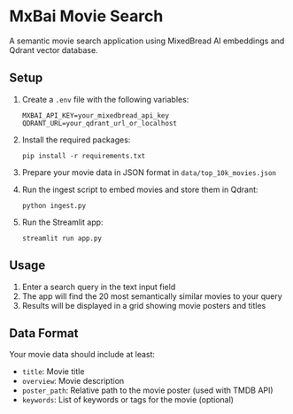 # MxBai Movie Search

A semantic movie search application using MixedBread AI embeddings and Qdrant vector database.

## Setup

1. Create a `.env` file with the following variables:

   ```
   MXBAI_API_KEY=your_mixedbread_api_key
   QDRANT_URL=your_qdrant_url_or_localhost
   ```

2. Install the required packages:

   ```
   pip install -r requirements.txt
   ```

3. Prepare your movie data in JSON format in `data/top_10k_movies.json`

4. Run the ingest script to embed movies and store them in Qdrant:

   ```
   python ingest.py
   ```

5. Run the Streamlit app:
   ```
   streamlit run app.py
   ```

## Usage

1. Enter a search query in the text input field
2. The app will find the 20 most semantically similar movies to your query
3. Results will be displayed in a grid showing movie posters and titles

## Data Format

Your movie data should include at least:

- `title`: Movie title
- `overview`: Movie description
- `poster_path`: Relative path to the movie poster (used with TMDB API)
- `keywords`: List of keywords or tags for the movie (optional)
